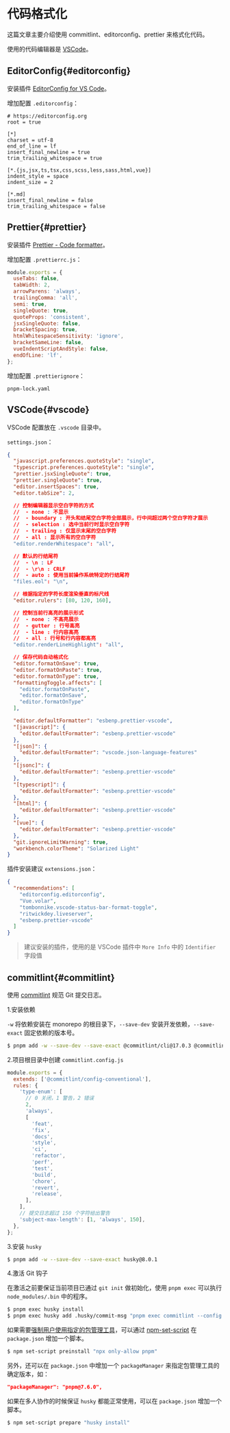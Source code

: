 # 代码格式化

这篇文章主要介绍使用 commitlint、editorconfig、prettier 来格式化代码。

使用的代码编辑器是 [VSCode](https://code.visualstudio.com/)。

## EditorConfig{#editorconfig}

安装插件 [EditorConfig for VS Code](https://marketplace.visualstudio.com/items?itemName=EditorConfig.EditorConfig)。

增加配置 `.editorconfig`：

```
# https://editorconfig.org
root = true

[*]
charset = utf-8
end_of_line = lf
insert_final_newline = true
trim_trailing_whitespace = true

[*.{js,jsx,ts,tsx,css,scss,less,sass,html,vue}]
indent_style = space
indent_size = 2

[*.md]
insert_final_newline = false
trim_trailing_whitespace = false
```

## Prettier{#prettier}

安装插件 [Prettier - Code formatter](https://marketplace.visualstudio.com/items?itemName=esbenp.prettier-vscode)。

增加配置 `.prettierrc.js`：

```js
module.exports = {
  useTabs: false,
  tabWidth: 2,
  arrowParens: 'always',
  trailingComma: 'all',
  semi: true,
  singleQuote: true,
  quoteProps: 'consistent',
  jsxSingleQuote: false,
  bracketSpacing: true,
  htmlWhitespaceSensitivity: 'ignore',
  bracketSameLine: false,
  vueIndentScriptAndStyle: false,
  endOfLine: 'lf',
};
```

增加配置 `.prettierignore`：

```
pnpm-lock.yaml
```

## VSCode{#vscode}

VSCode 配置放在 `.vscode` 目录中。

`settings.json`：

```json
{
  "javascript.preferences.quoteStyle": "single",
  "typescript.preferences.quoteStyle": "single",
  "prettier.jsxSingleQuote": true,
  "prettier.singleQuote": true,
  "editor.insertSpaces": true,
  "editor.tabSize": 2,

  // 控制编辑器显示空白字符的方式
  //  - none : 不显示
  //  - boundary : 开头和结尾空白字符全部展示，行中间超过两个空白字符才展示
  //  - selection : 选中当前行时显示空白字符
  //  - trailing : 仅显示末尾的空白字符
  //  - all : 显示所有的空白字符
  "editor.renderWhitespace": "all",

  // 默认的行结尾符
  //  - \n : LF
  //  - \r\n : CRLF
  //  - auto : 使用当前操作系统特定的行结尾符
  "files.eol": "\n",

  // 根据指定的字符长度渲染垂直的标尺线
  "editor.rulers": [80, 120, 160],

  // 控制当前行高亮的展示形式
  //  - none : 不高亮展示
  //  - gutter : 行号高亮
  //  - line : 行内容高亮
  //  - all : 行号和行内容都高亮
  "editor.renderLineHighlight": "all",

  // 保存代码自动格式化
  "editor.formatOnSave": true,
  "editor.formatOnPaste": true,
  "editor.formatOnType": true,
  "formattingToggle.affects": [
    "editor.formatOnPaste",
    "editor.formatOnSave",
    "editor.formatOnType"
  ],

  "editor.defaultFormatter": "esbenp.prettier-vscode",
  "[javascript]": {
    "editor.defaultFormatter": "esbenp.prettier-vscode"
  },
  "[json]": {
    "editor.defaultFormatter": "vscode.json-language-features"
  },
  "[jsonc]": {
    "editor.defaultFormatter": "esbenp.prettier-vscode"
  },
  "[typescript]": {
    "editor.defaultFormatter": "esbenp.prettier-vscode"
  },
  "[html]": {
    "editor.defaultFormatter": "esbenp.prettier-vscode"
  },
  "[vue]": {
    "editor.defaultFormatter": "esbenp.prettier-vscode"
  },
  "git.ignoreLimitWarning": true,
  "workbench.colorTheme": "Solarized Light"
}
```

插件安装建议 `extensions.json`：

```json
{
  "recommendations": [
    "editorconfig.editorconfig",
    "Vue.volar",
    "tombonnike.vscode-status-bar-format-toggle",
    "ritwickdey.liveserver",
    "esbenp.prettier-vscode"
  ]
}
```

> 建议安装的插件，使用的是 VSCode 插件中 `More Info` 中的 `Identifier` 字段值

## commitlint{#commitlint}

使用 [commitlint](https://commitlint.js.org) 规范 Git 提交日志。

1.安装依赖

`-w` 将依赖安装在 monorepo 的根目录下，`--save-dev` 安装开发依赖，`--save-exact` 固定依赖的版本号。

```bash
$ pnpm add -w --save-dev --save-exact @commitlint/cli@17.0.3 @commitlint/config-conventional@17.0.3
```

2.项目根目录中创建 `commitlint.config.js`

```js
module.exports = {
  extends: ['@commitlint/config-conventional'],
  rules: {
    'type-enum': [
      // 0 关闭，1 警告，2 错误
      2,
      'always',
      [
        'feat',
        'fix',
        'docs',
        'style',
        'ci',
        'refactor',
        'perf',
        'test',
        'build',
        'chore',
        'revert',
        'release',
      ],
    ],
    // 提交日志超过 150 个字符给出警告
    'subject-max-length': [1, 'always', 150],
  },
};
```

3.安装 `husky`

```bash
$ pnpm add -w --save-dev --save-exact husky@8.0.1
```

4.激活 Git 钩子

在激活之前要保证当前项目已通过 `git init` 做初始化，使用 `pnpm exec` 可以执行 `node_modules/.bin` 中的程序。

```bash
$ pnpm exec husky install
$ pnpm exec husky add .husky/commit-msg "pnpm exec commitlint --config commitlint.config.js -e $1"
```

如果需要[强制用户使用指定的包管理工具](https://github.com/Rixcy/rb2022/blob/main/posts/force-users-to-use-a-specific-package-manager.mdx)，可以通过 [npm-set-script](https://docs.npmjs.com/cli/v8/commands/npm-set-script/) 在 `package.json` 增加一个脚本。

```bash
$ npm set-script preinstall "npx only-allow pnpm"
```

另外，还可以在 `package.json` 中增加一个 `packageManager` 来指定包管理工具的确定版本，如：

```json
"packageManager": "pnpm@7.6.0",
```

如果在多人协作的时候保证 `husky` 都能正常使用，可以在 `package.json` 增加一个脚本。

```bash
$ npm set-script prepare "husky install"
```
